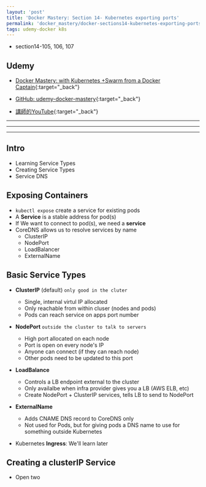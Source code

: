 ```yaml
---
layout: 'post'
title: 'Docker Mastery: Section 14- Kubernetes exporting ports'
permalink: 'docker_mastery/docker-sections14-kubernetes-exporting-ports'
tags: udemy-docker k8s
---
```


- section14-105, 106, 107

## Udemy

- [Docker Mastery: with Kubernetes +Swarm from a Docker Captain](https://www.udemy.com/course/docker-mastery/){:target="_back"}

- [GitHub: udemy-docker-mastery](https://github.com/BretFisher/udemy-docker-mastery){:target="_back"}

- [講師的YouTube](https://www.youtube.com/channel/UC0NErq0RhP51iXx64ZmyVfg){:target="_back"}

---
---
---


## Intro

- Learning Service Types
- Creating Service Types
- Service DNS

## Exposing Containers

- `kubectl expose` create a service for existing pods
- A **Service** is a stable address for pod(s)
- If We want to connect to pod(s), we need a **service**
- CoreDNS allows us to resolve services by name
   - ClusterIP
   - NodePort
   - LoadBalancer
   - ExternalName


## Basic Service Types

- **ClusterIP** (default) `only good in the cluter`
   - Single, internal virtul IP allocated 
   - Only reachable from within cluser (nodes and pods)
   - Pods can reach service on apps port number

- **NodePort** `outside the cluster to talk to servers`
   - High port allocated on each node
   - Port is open on every node's IP
   - Anyone can connect (if they can reach node)
   - Other pods need to be updated to this port

- **LoadBalance**
   - Controls a LB endpoint external to the cluster
   - Only availalbe when infra provider gives you a LB (AWS ELB, etc)
   - Create NodePort + ClusterIP services, tells LB to send to NodePort

- **ExternalName**
   - Adds CNAME DNS record to CoreDNS only
   - Not used for Pods, but for giving pods a DNS name to use for something outside Kubernetes

- Kubernetes **Ingress**: We'll learn later


## Creating a clusterIP Service

- Open two 